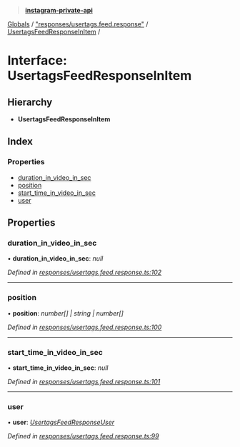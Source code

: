 > **[instagram-private-api](../README.md)**

[Globals](../README.md) / ["responses/usertags.feed.response"](../modules/_responses_usertags_feed_response_.md) / [UsertagsFeedResponseInItem](_responses_usertags_feed_response_.usertagsfeedresponseinitem.md) /

# Interface: UsertagsFeedResponseInItem

## Hierarchy

* **UsertagsFeedResponseInItem**

## Index

### Properties

* [duration_in_video_in_sec](_responses_usertags_feed_response_.usertagsfeedresponseinitem.md#duration_in_video_in_sec)
* [position](_responses_usertags_feed_response_.usertagsfeedresponseinitem.md#position)
* [start_time_in_video_in_sec](_responses_usertags_feed_response_.usertagsfeedresponseinitem.md#start_time_in_video_in_sec)
* [user](_responses_usertags_feed_response_.usertagsfeedresponseinitem.md#user)

## Properties

###  duration_in_video_in_sec

• **duration_in_video_in_sec**: *null*

*Defined in [responses/usertags.feed.response.ts:102](https://github.com/dilame/instagram-private-api/blob/3e16058/src/responses/usertags.feed.response.ts#L102)*

___

###  position

• **position**: *number[] | string | number[]*

*Defined in [responses/usertags.feed.response.ts:100](https://github.com/dilame/instagram-private-api/blob/3e16058/src/responses/usertags.feed.response.ts#L100)*

___

###  start_time_in_video_in_sec

• **start_time_in_video_in_sec**: *null*

*Defined in [responses/usertags.feed.response.ts:101](https://github.com/dilame/instagram-private-api/blob/3e16058/src/responses/usertags.feed.response.ts#L101)*

___

###  user

• **user**: *[UsertagsFeedResponseUser](_responses_usertags_feed_response_.usertagsfeedresponseuser.md)*

*Defined in [responses/usertags.feed.response.ts:99](https://github.com/dilame/instagram-private-api/blob/3e16058/src/responses/usertags.feed.response.ts#L99)*